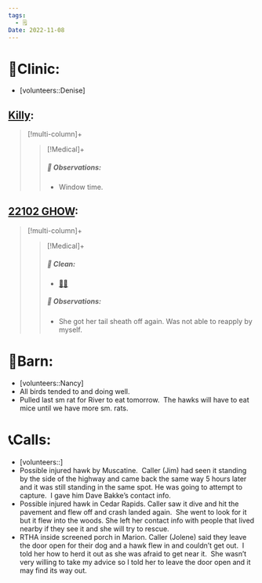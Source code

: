 ```yaml
---
tags:
  - 🗒️
Date: 2022-11-08
---
```


# 🏥Clinic:
- [volunteers::Denise]

## [Killy](../RARE%20Birds/Ed%20Birds/Killy.md):
> [!multi-column]+
>
>> [!Medical]+
>> ##### 🔭 Observations:
>> - Window time.

## [22102 GHOW](../RARE%20Birds/22102%20GHOW.md):
> [!multi-column]+
>
>> [!Medical]+
>>##### 🫧 Clean:
>> - [🧼➗](../Admin/Codes/Cleaned%20with%20divider.md)
>>
>> ##### 🔭 Observations:
>> - She got her tail sheath off again. Was not able to reapply by myself.

# 🏡Barn:
- [volunteers::Nancy]
- All birds tended to and doing well.  
- Pulled last sm rat for River to eat tomorrow.  The hawks will have to eat mice until we have more sm. rats.

# 📞Calls:
- [volunteers::]
- Possible injured hawk by Muscatine.  Caller (Jim) had seen it standing by the side of the highway and came back the same way 5 hours later and it was still standing in the same spot. He was going to attempt to capture.  I gave him Dave Bakke’s contact info.
- Possible injured hawk in Cedar Rapids. Caller saw it dive and hit the pavement and flew off and crash landed again.  She went to look for it but it flew into the woods. She left her contact info with people that lived nearby if they see it and she will try to rescue.
- RTHA inside screened porch in Marion. Caller (Jolene) said they leave the door open for their dog and a hawk flew in and couldn’t get out.  I told her how to herd it out as she was afraid to get near it.  She wasn’t very willing to take my advice so I told her to leave the door open and it may find its way out.